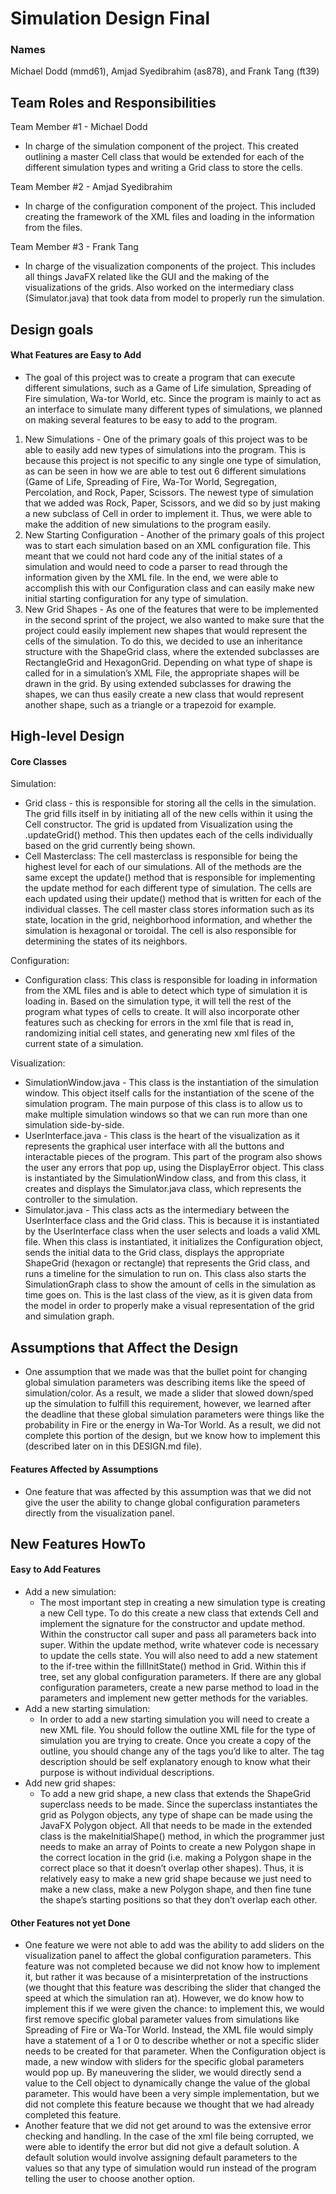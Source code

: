 # Simulation Design Final
### Names 
Michael Dodd (mmd61), Amjad Syedibrahim (as878), and Frank Tang (ft39)

## Team Roles and Responsibilities

Team Member #1 - Michael Dodd
* In charge of the simulation component of the project. This created outlining a master Cell class that would be extended for each of the different simulation types and writing a Grid class to store the cells.

Team Member #2 - Amjad Syedibrahim
* In charge of the configuration component of the project. This included creating the framework of the XML files and loading in the information from the files.

Team Member #3 - Frank Tang
* In charge of the visualization components of the project. This includes all things JavaFX related like the GUI and the making of the visualizations of the grids. Also worked on the intermediary class (Simulator.java) that took data from model to properly run the simulation.

## Design goals
#### What Features are Easy to Add
* The goal of this project was to create a program that can execute different simulations, such as a Game of Life simulation, Spreading of Fire simulation, Wa-tor World, etc. Since the program is mainly to act as an interface to simulate many different types of simulations, we planned on making several features to be easy to add to the program.
1) New Simulations - One of the primary goals of this project was to be able to easily add new types of simulations into the program. This is because this project is not specific to any single one type of simulation, as can be seen in how we are able to test out 6 different simulations (Game of Life, Spreading of Fire, Wa-Tor World, Segregation, Percolation, and Rock, Paper, Scissors. The newest type of simulation that we added was Rock, Paper, Scissors, and we did so by just making a new subclass of Cell in order to implement it. Thus, we were able to make the addition of new simulations to the program easily.
2) New Starting Configuration - Another of the primary goals of this project was to start each simulation based on an XML configuration file. This meant that we could not hard code any of the initial states of a simulation and would need to code a parser to read through the information given by the XML file. In the end, we were able to accomplish this with our Configuration class and can easily make new initial starting configuration for any type of simulation.
3) New Grid Shapes - As one of the features that were to be implemented in the second sprint of the project, we also wanted to make sure that the project could easily implement new shapes that would represent the cells of the simulation. To do this, we decided to use an inheritance structure with the ShapeGrid class, where the extended subclasses are RectangleGrid and HexagonGrid. Depending on what type of shape is called for in a simulation’s XML File, the appropriate shapes will be drawn in the grid. By using extended subclasses for drawing the shapes, we can thus easily create a new class that would represent another shape, such as a triangle or a trapezoid for example.

## High-level Design
#### Core Classes
Simulation:
* Grid class -  this is responsible for storing all the cells in the simulation. The grid fills itself in by initiating all of the new cells within it using the Cell constructor. The grid is updated from Visualization using the .updateGrid() method. This then updates each of the cells individually based on the grid currently being shown.
* Cell Masterclass: The cell masterclass is responsible for being the highest level for each of our simulations. All of the methods are the same except the update() method that is responsible for implementing the update method for each different type of simulation. The cells are each updated using their update() method that is written for each of the individual classes. The cell master class stores information such as its state, location in the grid, neighborhood information, and whether the simulation is hexagonal or toroidal. The cell is also responsible for determining the states of its neighbors.

Configuration:
* Configuration class: This class is responsible for loading in information from the XML files and is able to detect which type of simulation it is loading in. Based on the simulation type, it will tell the rest of the program what types of cells to create. It will also incorporate other features such as checking for errors in the xml file that is read in, randomizing initial cell states, and generating new xml files of the current state of a simulation. 

Visualization:
* SimulationWindow.java - This class is the instantiation of the simulation window. This object itself calls for the instantiation of the scene of the simulation program. The main purpose of this class is to allow us to make multiple simulation windows so that we can run more than one simulation side-by-side.
* UserInterface.java - This class is the heart of the visualization as it represents the graphical user interface with all the buttons and interactable pieces of the program. This part of the program also shows the user any errors that pop up, using the DisplayError object. This class is instantiated by the SimulationWindow class, and from this class, it creates and displays the Simulator.java class, which represents the controller to the simulation. 
* Simulator.java - This class acts as the intermediary between the UserInterface class and the Grid class. This is because it is instantiated by the UserInterface class when the user selects and loads a valid XML file. When this class is instantiated, it initializes the Configuration object, sends the initial data to the Grid class, displays the appropriate ShapeGrid (hexagon or rectangle) that represents the Grid class, and runs a timeline for the simulation to run on. This class also starts the SimulationGraph class to show the amount of cells in the simulation as time goes on. This is the last class of the view, as it is given data from the model in order to properly make a visual representation of the grid and simulation graph.

## Assumptions that Affect the Design
* One assumption that we made was that the bullet point for changing global simulation parameters was describing items like the speed of simulation/color. As a result, we made a slider that slowed down/sped up the simulation to fulfill this requirement, however, we learned after the deadline that these global simulation parameters were things like the probability in Fire or the energy in Wa-Tor World. As a result, we did not complete this portion of the design, but we know how to implement this (described later on in this DESIGN.md file).

#### Features Affected by Assumptions
* One feature that was affected by this assumption was that we did not give the user the ability to change global configuration parameters directly from the visualization panel.


## New Features HowTo

#### Easy to Add Features
* Add a new simulation: 
    * The most important step in creating a new simulation type is creating a new Cell type. To do this create a new class that extends Cell and implement the signature for the constructor and update method. Within the constructor call super and pass all parameters back into super. Within the update method, write whatever code is necessary to update the cells state. You will also need to add a new statement to the if-tree within the fillInitState() method in Grid. Within this if tree, set any global configuration parameters. If there are any global configuration parameters, create a new parse method to load in the parameters and implement new getter methods for the variables.
* Add a new starting simulation: 
    * In order to add a new starting simulation you will need to create a new XML file. You should follow the outline XML file for the type of simulation you are trying to create. Once you create a copy of the outline, you should change any of the tags you’d like to alter. The tag description should be self explanatory enough to know what their purpose is without individual descriptions.
* Add new grid shapes:
    * To add a new grid shape, a new class that extends the ShapeGrid superclass needs to be made. Since the superclass instantiates the grid as Polygon objects, any type of shape can be made using the JavaFX Polygon object. All that needs to be made in the extended class is the makeInitialShape() method, in which the programmer just needs to make an array of Points to create a new Polygon shape in the correct location in the grid (i.e. making a Polygon shape in the correct place so that it doesn’t overlap other shapes). Thus, it is relatively easy to make a new grid shape because we just need to make a new class, make a new Polygon shape, and then fine tune the shape’s starting positions so that they don’t overlap each other.

#### Other Features not yet Done
* One feature we were not able to add was the ability to add sliders on the visualization panel to affect the global configuration parameters. This feature was not completed because we did not know how to implement it, but rather it was because of a misinterpretation of the instructions (we thought that this feature was describing the slider that changed the speed at which the simulation ran at). However, we do know how to implement this if we were given the chance: to implement this, we would first remove specific global parameter values from simulations like Spreading of Fire or Wa-Tor World. Instead, the XML file would simply have a statement of a 1 or 0 to describe whether or not a specific slider needs to be created for that parameter. When the Configuration object is made, a new window with sliders for the specific global parameters would pop up. By maneuvering the slider, we would directly send a value to the Cell object to dynamically change the value of the global parameter. This would have been a very simple implementation, but we did not complete this feature because we thought that we had already completed this feature.
* Another feature that we did not get around to was the extensive error checking and handling. In the case of the xml file being corrupted, we were able to identify the error but did not give a default solution. A default solution would involve assigning default parameters to the values so that any type of simulation would run instead of the program telling the user to choose another option.

